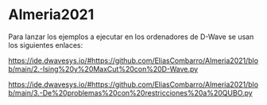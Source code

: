 # Almeria2021

Para lanzar los ejemplos a ejecutar en los ordenadores de D-Wave se usan los siguientes enlaces:

https://ide.dwavesys.io/#https://github.com/EliasCombarro/Almeria2021/blob/main/2.-Ising%20y%20MaxCut%20con%20D-Wave.py

https://ide.dwavesys.io/#https://github.com/EliasCombarro/Almeria2021/blob/main/3.-De%20problemas%20con%20restricciones%20a%20QUBO.py


